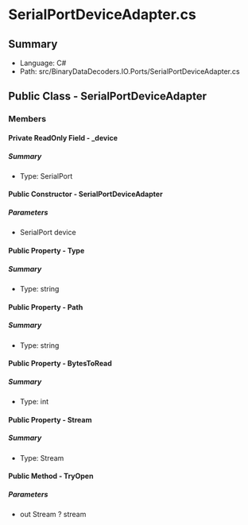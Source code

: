 ﻿# SerialPortDeviceAdapter.cs

## Summary

* Language: C#
* Path: src/BinaryDataDecoders.IO.Ports/SerialPortDeviceAdapter.cs

## Public Class - SerialPortDeviceAdapter

### Members

#### Private ReadOnly Field - _device

##### Summary

 * Type: SerialPort 

#### Public Constructor - SerialPortDeviceAdapter

#####  Parameters

 - SerialPort device 

#### Public Property - Type

##### Summary

 * Type: string 

#### Public Property - Path

##### Summary

 * Type: string 

#### Public Property - BytesToRead

##### Summary

 * Type: int 

#### Public Property - Stream

##### Summary

 * Type: Stream 

#### Public Method - TryOpen

#####  Parameters

 - out Stream ? stream 

